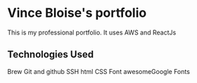 # Vince Bloise's portfolio
This is my professional portfolio. It uses AWS and ReactJs

## Technologies Used

Brew
Git and github
SSH
html
CSS
Font awesomeGoogle Fonts
